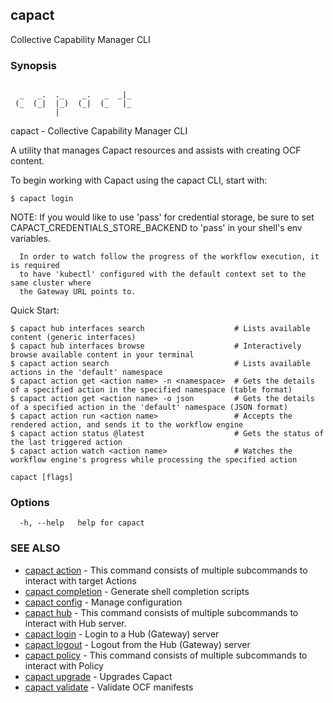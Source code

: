 ## capact

Collective Capability Manager CLI

### Synopsis

```

  _   _.  ._    _.   _  _|_
 (_  (_|  |_)  (_|  (_   |_
          |

```

capact - Collective Capability Manager CLI

A utility that manages Capact resources and assists with creating OCF content.

To begin working with Capact using the capact CLI, start with:

    $ capact login

NOTE: If you would like to use 'pass' for credential storage, be sure to
      set CAPACT_CREDENTIALS_STORE_BACKEND to 'pass' in your shell's env variables.

      In order to watch follow the progress of the workflow execution, it is required
      to have 'kubectl' configured with the default context set to the same cluster where
      the Gateway URL points to.

Quick Start:

    $ capact hub interfaces search                    # Lists available content (generic interfaces)
    $ capact hub interfaces browse                    # Interactively browse available content in your terminal
    $ capact action search                            # Lists available actions in the 'default' namespace
    $ capact action get <action name> -n <namespace>  # Gets the details of a specified action in the specified namespace (table format)
    $ capact action get <action name> -o json         # Gets the details of a specified action in the 'default' namespace (JSON format)
    $ capact action run <action name>                 # Accepts the rendered action, and sends it to the workflow engine
    $ capact action status @latest                    # Gets the status of the last triggered action
    $ capact action watch <action name>               # Watches the workflow engine's progress while processing the specified action

    

```
capact [flags]
```

### Options

```
  -h, --help   help for capact
```

### SEE ALSO

* [capact action](capact_action.md)	 - This command consists of multiple subcommands to interact with target Actions
* [capact completion](capact_completion.md)	 - Generate shell completion scripts
* [capact config](capact_config.md)	 - Manage configuration
* [capact hub](capact_hub.md)	 - This command consists of multiple subcommands to interact with Hub server.
* [capact login](capact_login.md)	 - Login to a Hub (Gateway) server
* [capact logout](capact_logout.md)	 - Logout from the Hub (Gateway) server
* [capact policy](capact_policy.md)	 - This command consists of multiple subcommands to interact with Policy
* [capact upgrade](capact_upgrade.md)	 - Upgrades Capact
* [capact validate](capact_validate.md)	 - Validate OCF manifests

